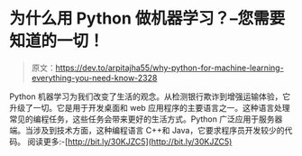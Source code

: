 # 为什么用 Python 做机器学习？–您需要知道的一切！

> 原文：<https://dev.to/arpitajha55/why-python-for-machine-learning-everything-you-need-know-2328>

Python 机器学习为我们改变了生活的观念。从检测银行欺诈到增强运输体验，它升级了一切。它是用于开发桌面和 web 应用程序的主要语言之一。这种语言处理常见的编程任务，这些任务会带来更好的生活方式。Python 广泛应用于服务器端。当涉及到技术方面，这种编程语言 C++和 Java，它要求程序员开发较少的代码。
阅读更多:-[http://bit.ly/30KJZC5](http://bit.ly/30KJZC5)